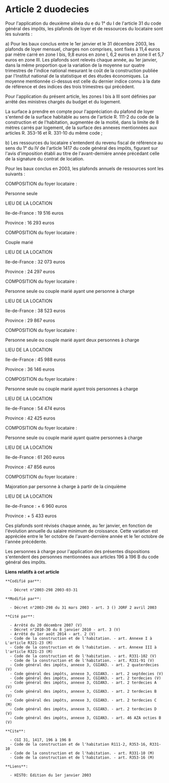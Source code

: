 # Article 2 duodecies

Pour l'application du deuxième alinéa du e du 1° du I de l'article 31 du code général des impôts, les plafonds de loyer et de
ressources du locataire sont les suivants :

a) Pour les baux conclus entre le 1er janvier et le 31 décembre 2003, les plafonds de loyer mensuel, charges non comprises,
sont fixés à 11,4 euros par mètre carré en zone I bis, 9,8 euros en zone I, 6,2 euros en zone II et 5,7 euros en zone III.
Les plafonds sont relevés chaque année, au 1er janvier, dans la même proportion que la variation de la moyenne sur quatre
trimestres de l'indice national mesurant le coût de la construction publiée par l'Institut national de la statistique et des
études économiques. La moyenne mentionnée ci-dessus est celle du dernier indice connu à la date de référence et des indices
des trois trimestres qui précèdent.

Pour l'application du présent article, les zones I bis à III sont définies par arrêté des ministres chargés du budget et du
logement.

La surface à prendre en compte pour l'appréciation du plafond de loyer s'entend de la surface habitable au sens de l'article
R. 111-2 du code de la construction et de l'habitation, augmentée de la moitié, dans la limite de 8 mètres carrés par
logement, de la surface des annexes mentionnées aux articles R. 353-16 et R. 331-10 du même code ;

b) Les ressources du locataire s'entendent du revenu fiscal de référence au sens du 1° du IV de l'article 1417 du code
général des impôts, figurant sur l'avis d'imposition établi au titre de l'avant-dernière année précédant celle de la
signature du contrat de location.

Pour les baux conclus en 2003, les plafonds annuels de ressources sont les suivants :

COMPOSITION du foyer locataire :

Personne seule

LIEU DE LA LOCATION

Ile-de-France : 19 516 euros

Province : 16 293 euros

COMPOSITION du foyer locataire :

Couple marié

LIEU DE LA LOCATION

Ile-de-France : 32 073 euros

Province : 24 297 euros

COMPOSITION du foyer locataire :

Personne seule ou couple marié ayant une personne à charge

LIEU DE LA LOCATION

Ile-de-France : 38 523 euros

Province : 29 867 euros

COMPOSITION du foyer locataire :

Personne seule ou couple marié ayant deux personnes à charge

LIEU DE LA LOCATION

Ile-de-France : 45 988 euros

Province : 36 146 euros

COMPOSITION du foyer locataire :

Personne seule ou couple marié ayant trois personnes à charge

LIEU DE LA LOCATION

Ile-de-France : 54 474 euros

Province : 42 425 euros

COMPOSITION du foyer locataire :

Personne seule ou couple marié ayant quatre personnes à charge

LIEU DE LA LOCATION

Ile-de-France : 61 260 euros

Province : 47 856 euros

COMPOSITION du foyer locataire :

Majoration par personne à charge à partir de la cinquième

LIEU DE LA LOCATION

Ile-de-France : + 6 960 euros

Province : + 5 433 euros

Ces plafonds sont révisés chaque année, au 1er janvier, en fonction de l'évolution annuelle du salaire minimum de croissance.
Cette variation est appréciée entre le 1er octobre de l'avant-dernière année et le 1er octobre de l'année précédente.

Les personnes à charge pour l'application des présentes dispositions s'entendent des personnes mentionnées aux articles 196 à
196 B du code général des impôts.

**Liens relatifs à cet article**

	**Codifié par**:

	  - Décret n°2003-298 2003-03-31

	**Modifié par**:

	  - Décret n°2003-298 du 31 mars 2003 - art. 3 () JORF 2 avril 2003

	**Cité par**:

	  - Arrêté du 20 décembre 2007 (V)
	  - Décret n°2010-30 du 8 janvier 2010 - art. 3 (V)
	  - Arrêté du 1er août 2014 - art. 2 (V)
	  - Code de la construction et de l'habitation. - art. Annexe I à L'article R321-23 (M)
	  - Code de la construction et de l'habitation. - art. Annexe III à l'article R321-23 (M)
	  - Code de la construction et de l'habitation. - art. R331-102 (V)
	  - Code de la construction et de l'habitation. - art. R331-91 (V)
	  - Code général des impôts, annexe 3, CGIAN3. - art. 2 quaterdecies (V)
	  - Code général des impôts, annexe 3, CGIAN3. - art. 2 septdecies (V)
	  - Code général des impôts, annexe 3, CGIAN3. - art. 2 terdecies (V)
	  - Code général des impôts, annexe 3, CGIAN3. - art. 2 terdecies A (V)
	  - Code général des impôts, annexe 3, CGIAN3. - art. 2 terdecies B (V)
	  - Code général des impôts, annexe 3, CGIAN3. - art. 2 terdecies C (M)
	  - Code général des impôts, annexe 3, CGIAN3. - art. 2 terdecies D (V)
	  - Code général des impôts, annexe 3, CGIAN3. - art. 46 AZA octies B (V)

	**Cite**:

	  - CGI 31, 1417, 196 à 196 B
	  - Code de la construction et de l'habitation R111-2, R353-16, R331-10
	  - Code de la construction et de l'habitation. - art. R331-10 (M)
	  - Code de la construction et de l'habitation. - art. R353-16 (M)

	**Liens**:

	  - HISTO: Edition du 1er janvier 2003

